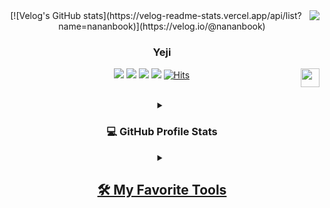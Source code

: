 
<div align=center>
<!-- 
[![tistory](https://user-images.githubusercontent.com/115096296/198907140-56479cc1-370e-4bf8-89a3-70aa967de89f.png)](https://nananja.tistory.com/)
</div> -->
<!-- contact -->
  <img align="right" src="http://mazassumnida.wtf/api/v2/generate_badge?boj=itsds"/>
[![Velog's GitHub stats](https://velog-readme-stats.vercel.app/api/list?name=nananbook)](https://velog.io/@nananbook) 

  
  ### Yeji
  
  
  <a href="https://yejang2ndbrain.vercel.app/"><img src="https://img.shields.io/badge/dailynote-3DDC84?style=badge&logo=TILNotes&logoColor=white"/></a> <a href="https://nananja.tistory.com/"><img src="https://img.shields.io/badge/2023notes-E5511E?style=badge&logo=Tistory&logoColor=white"/></a> <a href="https://yejangfolio.netlify.app/"><img src="https://img.shields.io/badge/Resume-ffffff?style=badge&logo=notion&logoColor=black"/></a> <a href="https://yejangfolio.netlify.app/"><img src="https://img.shields.io/badge/Projects-735998?style=badge&logo=GitHub&logoColor=white"/></a> 
[![Hits](https://hits.seeyoufarm.com/api/count/incr/badge.svg?url=https%3A%2F%2Fgithub.com%2Fnanandive&count_bg=%23E7B2D9&title_bg=%23CBB3FF&icon=&icon_color=%23E7E7E7&title=hits&edge_flat=false)](https://github.com/nanandive)
  <img align="right" width="30" src="https://user-images.githubusercontent.com/75469131/213887734-1f8f0fb6-4395-4aa6-b828-3b44b96d8f0f.gif" />

<br>

</div>

<!--<div align=center><h1>👋 Hi, I’m @nanandive </h1></div>-->


<div align="center">

<!--[![Top Langs](https://github-readme-stats.vercel.app/api/top-langs/?username=nanandive&langs_count=8)]-->
<!--<img src="http://mazandi.herokuapp.com/api?handle={백준닉네임}&theme=warm"/> -->


<!--[https://www.linkedin.com/feed/](https://www.linkedin.com/in/yeji-kim-45642b253/) -->

<!--https://www.rocketpunch.com/@itsds1124/posts -->
<details> 

  <summary> <h3>💻 GitHub Profile Stats</h3></summary>

  <!-- https://github.com/anuraghazra/github-readme-stats -->

  <a href="https://github.com/nanandive/github-readme-stats"><img alt="DenverCoder1's Top Languages" src="https://denvercoder1-github-readme-stats.vercel.app/api/top-langs/?username=nanandive&langs_count=8&layout=compact&theme=react&hide_border=true&bg_color=1F222E&title_color=F85D7F&icon_color=F8D866&hide=Jupyter%20Notebook,Roff" height="192px"/>
<a href="https://git.io/streak-stats"><img src="https://streak-stats.demolab.com?user=nanandive&theme=blueberry-duo" alt="GitHub Streak" /> 

</details> 

 
<details> 
  <summary><h2>🛠️ My Favorite Tools</h2></summary>
   <h3>👨‍💻 Programming and Markup Languages</h3>

<p>
<img src="https://img.shields.io/badge/JAVA-007396?style=for-the-badge&logo=java&logoColor=white">
<img src="https://img.shields.io/badge/node.js-339933?style=for-the-badge&logo=node.js&logoColor=black">

<br>
<!-- <img src="https://img.shields.io/badge/react-61DAFB?style=for-the-badge&logo=react&logoColor=black"> -->
<img src="https://img.shields.io/badge/javascript-F7DF1E?style=for-the-badge&logo=javascript&logoColor=black">

</p>


  <h3>🧰 Frameworks and Libraries</h3>
  <p>
    <img src="https://img.shields.io/badge/Spring-6DB33F?style=for-the-badge&logo=Spring&logoColor=white">
<img src="https://img.shields.io/badge/oracle-F80000?style=for-the-badge&logo=oracle&logoColor=white">
<img src="https://img.shields.io/badge/mysql-4479A1?style=for-the-badge&logo=mysql&logoColor=white">


 </p>

</details> 
</div>

